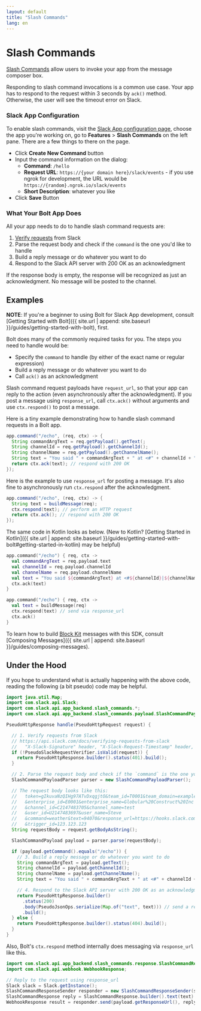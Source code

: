 ```yaml
---
layout: default
title: "Slash Commands"
lang: en
---
```


# Slash Commands

[Slash Commands](https://api.slack.com/interactivity/slash-commands) allow users to invoke your app from the message composer box.

Responding to slash command invocations is a common use case. Your app has to respond to the request within 3 seconds by `ack()` method. Otherwise, the user will see the timeout error on Slack.

### Slack App Configuration

To enable slash commands, visit the [Slack App configuration page](http://api.slack.com/apps), choose the app you're working on, go to **Features** > **Slash Commands** on the left pane. There are a few things to there on the page.

* Click **Create New Command** button
* Input the command information on the dialog:
  * **Command**: `/hello`
  * **Request URL**: `https://{your domain here}/slack/events` - if you use ngrok for development, the URL would be `https://{random}.ngrok.io/slack/events`
  * **Short Description**: whatever you like
* Click **Save** Button

### What Your Bolt App Does

All your app needs to do to handle slash command requests are:

1. [Verify requests](https://api.slack.com/docs/verifying-requests-from-slack) from Slack
1. Parse the request body and check if the `command` is the one you'd like to handle
1. Build a reply message or do whatever you want to do
1. Respond to the Slack API server with 200 OK as an acknowledgment

If the response body is empty, the response will be recognized as just an acknowledgment. No message will be posted to the channel.

## Examples

**NOTE**: If you're a beginner to using Bolt for Slack App development, consult [Getting Started with Bolt]({{ site.url | append: site.baseurl }}/guides/getting-started-with-bolt), first.

Bolt does many of the commonly required tasks for you. The steps you need to handle would be:

* Specify the `command` to handle (by either of the exact name or regular expression)
* Build a reply message or do whatever you want to do
* Call `ack()` as an acknowledgment

Slash command request payloads have `request_url`, so that your app can reply to the action (even asynchronously after the acknowledgment). If you post a message using `response_url`, call `ctx.ack()` without arguments and use `ctx.respond()` to post a message.

Here is a tiny example demonstrating how to handle slash command requests in a Bolt app.

```java
app.command("/echo", (req, ctx) -> {
  String commandArgText = req.getPayload().getText(;
  String channelId = req.getPayload().getChannelId();
  String channelName = req.getPayload().getChannelName();
  String text = "You said " + commandArgText + " at <#" + channelId + "|" + channelName + ">";
  return ctx.ack(text); // respond with 200 OK
});
```

Here is the example to use `response_url` for posting a message. It's also fine to asynchronously run `ctx.respond` after the acknowledgment.

```java
app.command("/echo", (req, ctx) -> {
  String text = buildMessage(req);
  ctx.respond(text); // perform an HTTP request
  return ctx.ack(); // respond with 200 OK
});
```

The same code in Kotlin looks as below. (New to Kotlin? [Getting Started in Kotlin]({{ site.url | append: site.baseurl }}/guides/getting-started-with-bolt#getting-started-in-kotlin) may be helpful)

```kotlin
app.command("/echo") { req, ctx ->
  val commandArgText = req.payload.text
  val channelId = req.payload.channelId
  val channelName = req.payload.channelName
  val text = "You said ${commandArgText} at <#${channelId}|${channelName}>"
  ctx.ack(text)
}

app.command("/echo") { req, ctx ->
  val text = buildMessage(req)
  ctx.respond(text) // send via response_url
  ctx.ack()
}
```

To learn how to build [Block Kit](https://api.slack.com/block-kit) messages with this SDK, consult [Composing Messages]({{ site.url | append: site.baseurl }}/guides/composing-messages).

## Under the Hood

If you hope to understand what is actually happening with the above code, reading the following (a bit pseudo) code may be helpful.

```java
import java.util.Map;
import com.slack.api.Slack;
import com.slack.api.app_backend.slash_commands.*;
import com.slack.api.app_backend.slash_commands.payload.SlashCommandPayload;

PseudoHttpResponse handle(PseudoHttpRequest request) {

  // 1. Verify requests from Slack
  // https://api.slack.com/docs/verifying-requests-from-slack
  //   "X-Slack-Signature" header, "X-Slack-Request-Timestamp" header, and raw request body
  if (!PseudoSlackRequestVerifier.isValid(request)) {
    return PseudoHttpResponse.builder().status(401).build();
  }

  // 2. Parse the request body and check if the `command` is the one you'd like to handle
  SlashCommandPayloadParser parser = new SlashCommandPayloadParser();

  // The request body looks like this:
  //   token=gIkuvaNzQIHg97ATvDxqgjtO&team_id=T0001&team_domain=example
  //   &enterprise_id=E0001&enterprise_name=Globular%20Construct%20Inc
  //   &channel_id=C2147483705&channel_name=test
  //   &user_id=U2147483697&user_name=Steve
  //   &command=weather&text=94070&response_url=https://hooks.slack.com/commands/1234/5678
  //   &trigger_id=123.123.123
  String requestBody = request.getBodyAsString();

  SlashCommandPayload payload = parser.parse(requestBody);

  if (payload.getCommand().equals("/echo")) {
    // 3. Build a reply message or do whatever you want to do
    String commandArgText = payload.getText();
    String channelId = payload.getChannelId();
    String channelName = payload.getChannelName();
    String text = "You said " + commandArgText + " at <#" + channelId + "|" + channelName + ">";

    // 4. Respond to the Slack API server with 200 OK as an acknowledgment
    return PseudoHttpResponse.builder()
      .status(200)
      .body(PseudoJsonOps.serialize(Map.of("text", text))) // send a reply in the response
      .build();
  } else {
    return PseudoHttpResponse.builder().status(404).build();
  }
}
```

Also, Bolt's `ctx.respond` method internally does messaging via `response_url` like this.

```java
import com.slack.api.app_backend.slash_commands.response.SlashCommandResponse;
import com.slack.api.webhook.WebhookResponse;

// Reply to the request using response_url
Slack slack = Slack.getInstance();
SlashCommandResponseSender responder = new SlashCommandResponseSender(slack);
SlashCommandResponse reply = SlashCommandResponse.builder().text(text).build();
WebhookResponse result = responder.send(payload.getResponseUrl(), reply);
```
